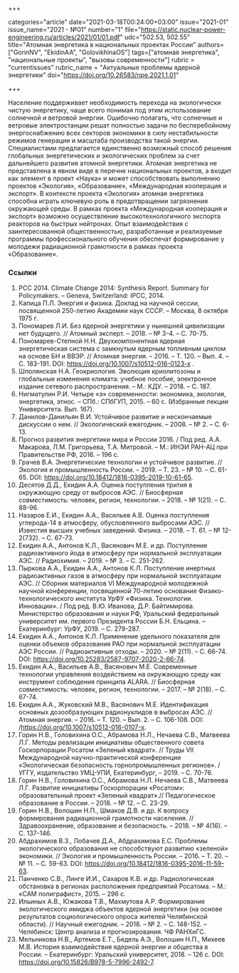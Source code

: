 +++

categories="article"
date="2021-03-18T00:24:00+03:00"
issue="2021-01"
issue_name="2021 - №01"
number="1"
file="https://static.nuclear-power-engineering.ru/articles/2021/01/01.pdf"
udc="502.53, 502.55"
title="Атомная энергетика в национальных проектах России"
authors=["GorinNV", "EkidinAA", "GolovikhinaOS"]
tags=["атомная энергетика", "национальные проекты", "вызовы современности"]
rubric = "currentissues"
rubric_name = "Актуальные проблемы ядерной энергетики"
doi="https://doi.org/10.26583/npe.2021.1.01"

+++

Население поддерживает необходимость перехода на экологически чистую энергетику, чаще всего понимая под этим использование солнечной и ветровой энергии. Ошибочно полагать, что солнечные и ветровые электростанции решат полностью задачи по бесперебойному энергоснабжению всех секторов экономики в силу нестабильности режимов генерации и масштаба производства такой энергии. Специалистами предлагается единственно возможный способ решения глобальных энергетических и экологических проблем за счет дальнейшего развития атомной энергетики. Атомная энергетика не представлена в явном виде в перечне национальных проектов, а входит как элемент в проект «Наука» и может способствовать выполнению проектов «Экология», «Образование», «Международная кооперация и экспорт». В контексте проекта «Экология» атомная энергетика способна играть ключевую роль в предотвращении загрязнения окружающей среды. В рамках проекта «Международная кооперация и экспорт» возможно осуществление высокотехнологичного экспорта реакторов на быстрых нейтронах. Опыт взаимодействия с заинтересованной общественностью, разработанные и реализуемые программы профессионального обучения обеспечат формирование у молодежи радиационной грамотности в рамках проекта «Образование».

### Ссылки

1. PCC 2014. Climate Change 2014: Synthesis Report. Summary for Policymakers. – Geneva, Switzerland: IPCC, 2014.
2. Капица П.Л. Энергия и физика. Доклад на научной сессии, посвященной 250-летию Академии наук СССР. – Москва, 8 октября 1975 г.
3. Пономарев Л.И. Без ядерной энергетики у нынешней цивилизации нет будущего. // Атомный эксперт. – 2018. – № 3-4. – С. 70-75.
4. Пономарев-Степной Н.Н. Двухкомпонентная ядерная энергетическая система с замкнутым ядерным топливным циклом на основе БН и ВВЭР. // Атомная энергия. – 2016. – Т. 120. – Вып. 4. – С. 183-191. DOI: https://doi.org/10.1007/s10512-016-0123-x .
5. Шполянская Н.А. Геокриология. Эволюция криолитозоны и глобальные изменения климата: учебное пособие, электронное издание сетевого распространения. – М.: КДУ. – 2018. – С. 187.
6. Нигматулин Р.И. Четыре «э» современности: экономика, экология, энергетика, этнос. – СПб.: СПбГУП, 2015. – 60 с. (Избранные лекции Университета. Вып. 167).
7. Данилов-Данильян В.И. Устойчивое развитие и нескончаемые дискуссии о нем. // Экологический ежегодник. – 2008. – № 2. – С. 6-13.
8. Прогноз развития энергетики мира и России 2016. / Под ред. А.А. Макарова, Л.М. Григорьева, Т.А. Митровой. – М.: ИНЭИ РАН-АЦ при Правительстве РФ, 2016. – 196 с.
9. Грачев В.А. Энергетические технологии и устойчивое развитие. // Экология и промышленность России. – 2019. – Т. 23. – № 10. – С. 61-65. DOI: https://doi.org/10.18412/1816-0395-2019-10-61-65.
10. Десятов Д.Д., Екидин А.А. Оценка поступления трития в окружающую среду от выбросов АЭС. // Биосферная совместимость: человек, регион, технологии. – 2018. – № 1(21). – С. 88-96.
11. Назаров Е.И., Екидин А.А., Васильев А.В. Оценка поступления углерода-14 в атмосферу, обусловленного выбросами АЭС. // Известия высших учебных заведений. Физика. – 2018. – Т. 61. – № 12-2(732). – С. 67-73.
12. Екидин А.А., Антонов К.Л., Васянович М.Е. и др. Поступление радиоактивного йода в атмосферу при нормальной эксплуатации АЭС. // Радиохимия. – 2019. – № 3. – С. 251-262.
13. Пыркова A.А., Екидин А.А., Антонов К.Л. Поступление инертных радиоактивных газов в атмосферу при нормальной эксплуатации АЭС. // Сборник материалов VI Международной молодежной научной конференции, посвященной 70-летию основания Физико-технологического института УрФУ «Физика. Технологии. Инновации». / Под ред. В.Ю. Иванова, Д.Р. Байтимирова. Министерство образования и науки РФ, Уральский федеральный университет им. первого Президента России Б.Н. Ельцина. – Екатеринбург: УрФУ, 2019. – С. 279-287.
14. Екидин А.А., Антонов К.Л. Применение удельного показателя для оценки объемов образования РАО при нормальной эксплуатации АЭС России. // Радиоактивные отходы. – 2020. – № 2(11). – С. 66-74. DOI: https://doi.org/10.25283/2587-9707-2020-2-66-74.
15. Екидин А.А., Васильев А.В., Васянович М.Е. Современные технологии управления воздействием на окружающую среду как инструмент соблюдения принципа ALARA. // Биосферная совместимость: человек, регион, технологии. – 2017. – № 2(18). – С. 67-74.
16. Екидин А.А., Жуковский М.В., Васянович М.Е. Идентификация основных дозообразующих радионуклидов в выбросах АЭС. // Атомная энергия. – 2016. – Т. 120. – Вып. 2. – С. 106-108. DOI: /https://doi.org/10.1007/s10512-016-0107-х.
17. Горин Н.В., Головихина О.С., Абрамова Н.Л., Нечаева С.В., Матвеева Л.Г. Методы реализации инициативы общественного совета Госкорпорации Росатом «Зеленый квадрат». // Труды VII Международной научно-практической конференции «Экологическая безопасность горнопромышленных регионов». / УГГУ, издательство УМЦ-УПИ, Екатеринбург, – 2019. – С. 70-76.
18. Горин Н.В., Головихина О.С., Абрамова Н.Л. Нечаева С.В., Матвеева Л.Г. Развитие инициативы Госкорпорации «Росатом»: образовательный проект «Зеленый квадрат».// Педагогическое образование в России. – 2018. – № 12. – С. 23-29.
19. Горин Н.В., Волошин Н.П., Шмаков Д.В. и др. К вопросу формирования радиационной грамотности населения. // Здравоохранение, образование и безопасность. – 2018. – № 4(16). – С. 137-146.
20. Абдрахимов В.З., Лобачев Д.А., Абдрахимова Е.С. Проблемы экологического образования не способствуют развитию «зеленой» экономики. // Экология и промышленность России. – 2016. – Т. 20. – № 11. – С. 59-63. DOI: https://doi.org/10.18412/1816-0395-2016-11-59-63.
21. Панченко С.В., Линге И.И., Сахаров К.В. и др. Радиологическая обстановка в регионах расположения предприятий Росатома. – М.: «САМ полиграфист», 2015. – 296 с.
22. Ильиных А.В., Южакова Т.В., Махмутова А.Р. Формирование экологического имиджа объектов ядерной энергетики (на основе результатов социологического опроса жителей Челябинской области). // Научный ежегодник. – 2018. – № 2. – С. 148-152. – Челябинск: Центр анализа и прогнозирования. ЧФ РАНХиГС.
23. Мельникова Н.В., Артемов Е.Т., Бедель А.Э., Волошин Н.П., Михеев М.В. История взаимодействия ядерной энергии и общества в России. – Екатеринбург: Уральский университет, 2018. – 126 с. DOI: https://doi.org/10.15826/В978-5-7996-2492-7.